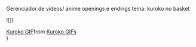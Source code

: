 Gerenciador de videos/ anime openings e endings
tema: kuroko no basket

![](<div class="tenor-gif-embed" data-postid="19396438" data-share-method="host" data-aspect-ratio="1.78771" data-width="100%"><a href="https://tenor.com/view/kuroko-gif-19396438">Kuroko GIF</a>from <a href="https://tenor.com/search/kuroko-gifs">Kuroko GIFs</a></div> <script type="text/javascript" async src="https://tenor.com/embed.js"></script>)
